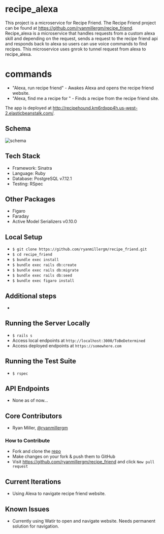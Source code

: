 # recipe_alexa

This project is a microservice for Recipe Friend. The Recipe Friend project can be found at https://github.com/ryanmillergm/recipe_friend. Recipe_alexa is a microservice that handles requests from a custom alexa skill and depending on the request, sends a request to the recipe friend api and responds back to alexa so users can use voice commands to find recipes. This microservice uses gnrok to tunnel request from alexa to recipe_alexa.

# commands
 - "Alexa, run recipe friend" - Awakes Alexa and opens the recipe friend website.
 - "Alexa, find me a recipe for <recipe>" - Finds a recipe from the recipe friend site.

The app is deployed at http://recipehound.km6rdxpp4h.us-west-2.elasticbeanstalk.com/.

## Schema
![schema](./public/images/schema.png)

## Tech Stack
 - Framework: Sinatra
 - Language: Ruby
 - Database: PostgreSQL v7.12.1
 - Testing: RSpec

## Other Packages
 - Figaro
 - Faraday
 - Active Model Serializers v0.10.0

## Local Setup
 - `$ git clone https://github.com/ryanmillergm/recipe_friend.git`
 - `$ cd recipe_friend`
 - `$ bundle exec install`
 - `$ bundle exec rails db:create`
 - `$ bundle exec rails db:migrate`
 - `$ bundle exec rails db:seed`
 - `$ bundle exec figaro install`

## Additional steps
 -

## Running the Server Locally
 - `$ rails s`
 - Access local endpoints at `http://localhost:3000/ToBeDetermined`
 - Access deployed endpoints at `https://somewhere.com`

## Running the Test Suite
 - `$ rspec`

## API Endpoints
 - None as of now...

## Core Contributors
 - Ryan Miller, [@ryanmillergm](https://github.com/ryanmillergm)

### How to Contribute
 - Fork and clone the [repo](https://github.com/ryanmillergm/recipe_friend.git)
 - Make changes on your fork & push them to GitHub
 - Visit https://github.com/ryanmillergm/recipe_friend and click `New pull request`
 
## Current Iterations
 - Using Alexa to navigate recipe friend website.

## Known Issues
 - Currently using Watir to open and navigate website. Needs permanent solution for navigation.
